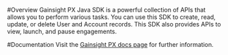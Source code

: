 #Overview
Gainsight PX Java SDK is a powerful collection of APIs that allows you to perform various tasks. You can use this SDK to create, read, update, or delete User and Account records. This SDK also provides APIs to view, launch, and pause engagements.

#Documentation
Visit the [Gainsight PX docs page]([https://link-url-here.org](https://support.gainsight.com/PX/API_for_Developers/SDKs/Gainsight_PX_Java_SDK)) for further information.
